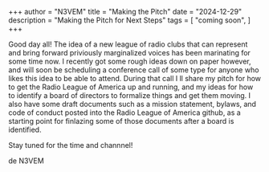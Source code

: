 +++
author = "N3VEM"
title = "Making the Pitch"
date = "2024-12-29"
description = "Making the Pitch for Next Steps"
tags = [ "coming soon", ]
+++

Good day all! The idea of a new league of radio clubs that can represent and bring forward priviously marginalized voices has been marinating for some time now. I recently got some rough ideas down on paper however, 
and will soon be scheduling a conference call of some type for anyone who likes this idea to be able to attend.  During that call I ll share my pitch for how to get the Radio League of America up and running, and my ideas
for how to identify a board of directors to formalize things and get them moving. I also have some draft documents such as a mission statement, bylaws, and code of conduct posted into the Radio League of America github, 
as a starting point for finlazing some of those documents after a board is identified.

Stay tuned for the time and channnel!

de N3VEM
